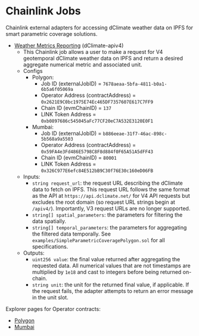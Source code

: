# Chainlink Jobs

Chainlink external adapters for accessing dClimate weather data on IPFS for smart parametric coverage solutions.

- [Weather Metrics Reporting](https://github.com/Arbol-Project/external-adapters/blob/main/jobs/dclimate-apiv4-polygon.toml) (dClimate-apiv4)
    - This Chainlink job allows a user to make a request for V4 geotemporal dClimate weather data on IPFS and return a desired aggregate numerical metric and associated unit.
    - Configs
        - Polygon: 
            - Job ID (externalJobID)              = `7678aeaa-5bfa-4811-b0a1-6b5a6f05069a`
            - Operator Address (contractAddress)  = `0x2621E9C0bc1975E74Ec465DF7357607E617C7FF9`
            - Chain ID (evmChainID)               = `137`
            - LINK Token Address                  = `0xb0897686c545045aFc77CF20eC7A532E3120E0F1`
        - Mumbai: 
            - Job ID (externalJobID)              = `b886eeae-31f7-46ac-898c-5b568a9a5503`
            - Operator Address (contractAddress)  = `0x59FA4e3Fd486E5798C8F8d884f0F65A51A5dFF43`
            - Chain ID (evmChainID)               = `80001`
            - LINK Token Address                  = `0x326C977E6efc84E512bB9C30f76E30c160eD06FB`
    - Inputs: 
        - `string request_url`: the request URL describing the dClimate data to fetch on IPFS. This request URL follows the same format as the API at `https://api.dclimate.net/` for V4 API requests but excludes the root domain (so request URL strings begin at `/apiv4/`). Importantly, V3 request URLs are no longer supported.
        - `string[] spatial_parameters`: the parameters for filtering the data spatially. 
        - `string[] temporal_parameters`: the parameters for aggregating the filtered data temporally. See `examples/SimpleParametricCoveragePolygon.sol` for all specifications.
    - Outputs:
        - `uint256 value`: the final value returned after aggregating the requested data. All numerical values that are not timestamps are multiplied by `1e18` and cast to integers before being returned on-chain.
        - `string unit`: the unit for the returned final value, if applicable. If the request fails, the adapter attempts to return an error message in the unit slot.

Explorer pages for Operator contracts:
- [Polygon](https://polygonscan.com/address/0x2621E9C0bc1975E74Ec465DF7357607E617C7FF9)
- [Mumbai](https://mumbai.polygonscan.com/address/0x59FA4e3Fd486E5798C8F8d884f0F65A51A5dFF43)
